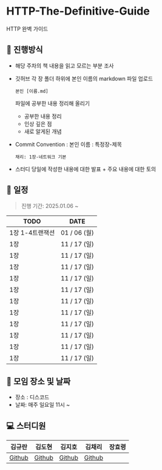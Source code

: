 # HTTP-The-Definitive-Guide
HTTP 완벽 가이드

## 💫 진행방식

- 해당 주차의 책 내용을 읽고 모르는 부분 조사

- 깃허브 각 장 폴더 하위에 본인 이름의 markdown 파일 업로드

  ```
  본인 [이름.md]
  ```

  파일에 공부한 내용 정리해 올리기

  - 공부한 내용 정리
  - 인상 깊은 점
  - 새로 알게된 개념

- Commit Convention : 본인 이름 : 특정장-제목

  ``` 
  채리: 1장-네트워크 기본
  ```

- 스터디 당일에 작성한 내용에 대한 발표 + 주요 내용에 대한 토의



## 📅 일정

> 진행 기간: 2025.01.06 ~ 

| TODO               | DATE         |
| ------------------ | ------------ |
| 1장 1-4트랜잭션     | 01 / 06 (월) |
| 1장                | 11 / 17 (일) |
| 1장                | 11 / 17 (일) |
| 1장                | 11 / 17 (일) |
| 1장                | 11 / 17 (일) |
| 1장                | 11 / 17 (일) |
| 1장                | 11 / 17 (일) |
| 1장                | 11 / 17 (일) |
| 1장                | 11 / 17 (일) |
| 1장                | 11 / 17 (일) |
| 1장                | 11 / 17 (일) |
| 1장                | 11 / 17 (일) |



## 📌 모임 장소 및 날짜

- 장소 : 디스코드
- 날짜: 매주 일요일 11시 ~ 




## 💻 스터디원

| 김규란                                | 김도현                             | 김지호                                 | 김채리                                  | 장효령 |
| ------------------------------------- | ---------------------------------- | -------------------------------------- | --------------------------------------- | ------ |
| [Github](https://github.com/gyulhana) | [Github](https://github.com/DOACT) | [Github](https://github.com/JEEEEEEHO) | [Github](https://github.com/cherry2250) |        |


